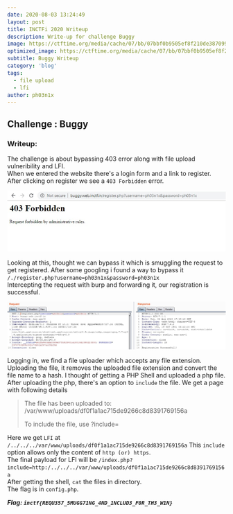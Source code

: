 ```yaml
---
date: 2020-08-03 13:24:49
layout: post
title: INCTFi 2020 Writeup
description: Write-up for challenge Buggy
image: https://ctftime.org/media/cache/07/bb/07bbf0b9505ef8f210de38709929bf8d.png
optimized_image: https://ctftime.org/media/cache/07/bb/07bbf0b9505ef8f210de38709929bf8d.png
subtitle: Buggy Writeup
category: 'blog'
tags:
  - file upload
  - lfi
author: ph03n1x
---
```



## Challenge : Buggy

### Writeup:

The challenge is about bypassing 403 error along with file upload vulneribility and LFI.<br>
When we entered the website there's a login form and a link to register.
After clicking on register we see a ```403 Forbidden``` error.

![error](/assets/img/inctfi-2020/403.jpg)

Looking at this, thought we can bypass it which is smuggling the request to get registered. After some googling i found a way to bypass it ```/./register.php?username=ph03n1x&password=ph03n1x```<br>
Intercepting the request with burp and forwarding it, our registration is successful.

![burp](/assets/img/inctfi-2020/Request.jpg)

Logging in, we find a file uploader which accepts any file extension. Uploading the file, it removes the uploaded file extension and convert the file name to a hash.
I thought of getting a PHP Shell and uploaded a php file.<br>
After uploading the php, there's an option to ```include``` the file. We get a page with following details
> The file has been uploaded to: /var/www/uploads/df0f1a1ac715de9266c8d8391769156a
>
> To include the file, use ?include=

Here we get ```LFI``` at ```/../../../var/www/uploads/df0f1a1ac715de9266c8d8391769156a```
This ```include``` option allows only the content of `http (or) https`.<br>
The final payload for LFI will be `/index.php?include=http:/../../../var/www/uploads/df0f1a1ac715de9266c8d8391769156a`<br>
After getting the shell, `cat` the files in directory.<br>
The flag is in `config.php`.

**<em>Flag: `inctf{REQU357_5MUGG71NG_4ND_1NCLUD3_F0R_TH3_W1N}`</em>**



